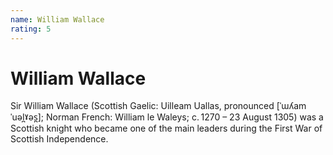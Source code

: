 ```yaml
---
name: William Wallace
rating: 5
---
```


# William Wallace

Sir William Wallace (Scottish Gaelic: Uilleam Uallas, pronounced [ˈɯʎam ˈuəl̪ˠəs̪]; Norman French: William le Waleys; c. 1270 – 23 August 1305) was a Scottish knight who became one of the main leaders during the First War of Scottish Independence.